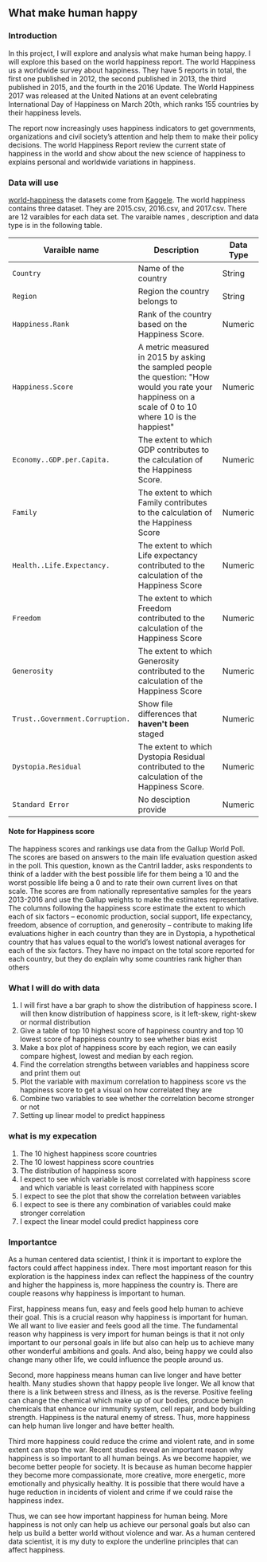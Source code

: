 ## What make human happy

### Introduction 
  In this project, I will explore and analysis what make human being happy. I will explore this based on the world happiness report. The world Happiness us a worldwide survey about happiness. They have 5 reports in total, the first one published in 2012, the second published in 2013, the third published in 2015, and the fourth in the 2016 Update. The World Happiness 2017 was released at the United Nations at an event celebrating International Day of Happiness on March 20th,  which ranks 155 countries by their happiness levels.
  
  The report now increasingly uses happiness indicators to get governments, organizations and civil society’s attention and help them to make their policy decisions. The world Happiness Report review the current state of happiness in the world and show about the new science of happiness to explains personal and worldwide variations in happiness. 


### Data will use 
[world-happiness](https://www.kaggle.com/unsdsn/world-happiness/data) the datasets come from [Kaggele](www.kaggele.com). The world happiness contains three dataset. They are 2015.csv, 2016.csv, and 2017.csv. There are 12 varaibles for each data set. The varaible names , description and data type is in the following table. 


| Varaible name  | Description | Data Type |
| --- | --- | --- |
| `Country` | Name of the country | String |
| `Region` | Region the country belongs to | String |
| `Happiness.Rank` | Rank of the country based on the Happiness Score. | Numeric |
| `Happiness.Score` | A metric measured in 2015 by asking the sampled people the question: "How would you rate your happiness on a scale of 0 to 10 where 10 is the happiest" | Numeric |
| `Economy..GDP.per.Capita.` | The extent to which GDP contributes to the calculation of the Happiness Score. | Numeric |
| `Family` | The extent to which Family contributes to the calculation of the Happiness Score | Numeric |
| `Health..Life.Expectancy.` | The extent to which Life expectancy contributed to the calculation of the Happiness Score | Numeric |
| `Freedom` | The extent to which Freedom contributed to the calculation of the Happiness Score | Numeric |
| `Generosity` |The extent to which Generosity contributed to the calculation of the Happiness Score | Numeric |
| `Trust..Government.Corruption.` | Show file differences that **haven't been** staged | Numeric |
| `Dystopia.Residual` | The extent to which Dystopia Residual contributed to the calculation of the Happiness Score. | Numeric|
| `Standard Error` | No desciption provide | Numeric|

#### Note for Happiness score
The happiness scores and rankings use data from the Gallup World Poll. The scores are based on answers to the main life evaluation question asked in the poll. This question, known as the Cantril ladder, asks respondents to think of a ladder with the best possible life for them being a 10 and the worst possible life being a 0 and to rate their own current lives on that scale. The scores are from nationally representative samples for the years 2013-2016 and use the Gallup weights to make the estimates representative. The columns following the happiness score estimate the extent to which each of six factors – economic production, social support, life expectancy, freedom, absence of corruption, and generosity – contribute to making life evaluations higher in each country than they are in Dystopia, a hypothetical country that has values equal to the world’s lowest national averages for each of the six factors. They have no impact on the total score reported for each country, but they do explain why some countries rank higher than others



### What I will do with data 
1.	I will first have a bar graph to show the distribution of happiness score. I will then know distribution of happiness score, is it left-skew, right-skew or normal distribution
2.	Give a table of top 10 highest score of happiness country and top 10 lowest score of happiness country to see whether bias exist
3.	Make a box plot of happiness score by each region, we can easily compare highest, lowest and median by each region. 
4.	Find the correlation strengths between variables and happiness score and print them out
5.	Plot the variable with maximum correlation to happiness score vs the happiness score to get a visual on how correlated they are
6.	Combine two variables to see whether the correlation become stronger or not
7.	Setting up linear model to predict happiness

### what is my expecation
1.	The 10 highest happiness score countries
2.	The 10 lowest happiness score countries
3.	The distribution of happiness score
4.	I expect to see which variable is most correlated with happiness score and which variable is least correlated with happiness score
5.	I expect to see the plot that show the correlation between variables 
6.	I expect to see is there any combination of variables could make stronger correlation
7.	I expect the linear model could predict happiness core

### Importantce

  As a human centered data scientist, I think it is important to explore the factors could affect happiness index. There most important reason for this exploration is the happiness index can reflect the happiness of the country and higher the happiness is, more happiness the country is. There are couple reasons why happiness is important to human.

  First, happiness means fun, easy and feels good help human to achieve their goal.  This is a crucial reason why happiness is important for human. We all want to live easier and feels good all the time. The fundamental reason why happiness is very import for human beings is that it not only important to our personal goals in life but also can help us to achieve many other wonderful ambitions and goals. And also, being happy we could also change many other life, we could influence the people around us. 

  Second, more happiness means human can live longer and have better health. Many studies shown that happy people live longer. We all know that there is a link between stress and illness, as is the reverse. Positive feeling can change the chemical which make up of our bodies, produce benign chemicals that enhance our immunity system, cell repair, and body building strength. Happiness is the natural enemy of stress. Thus, more happiness can help human live longer and have better health. 

  Third more happiness could reduce the crime and violent rate, and in some extent can stop the war. Recent studies reveal an important reason why happiness is so important to all human beings. As we become happier, we become better people for society. It is because as human become happier they become more compassionate, more creative, more energetic, more emotionally and physically healthy. It is possible that there would have a huge reduction in incidents of violent and crime if we could raise the happiness index.

  Thus, we can see how important happiness for human being. More happiness is not only can help us achieve our personal goals but also can help us build a better world without violence and war. As a human centered data scientist, it is my duty to explore the underline principles that can affect happiness.


